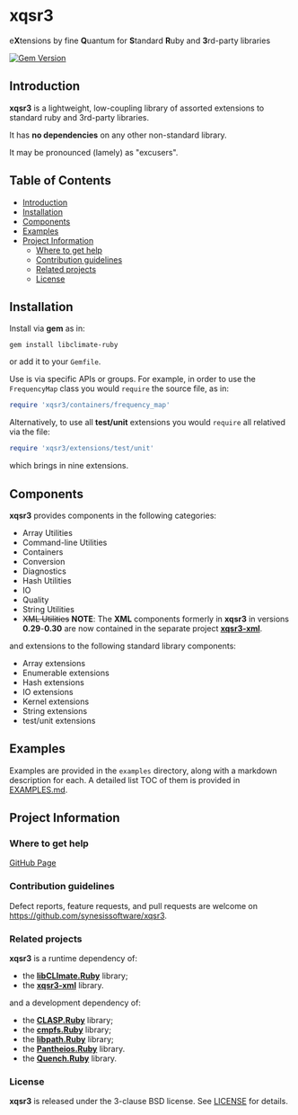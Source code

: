 # xqsr3 <!-- omit in toc -->

e**X**tensions by fine **Q**uantum for **S**tandard **R**uby and **3**rd-party libraries

[![Gem Version](https://badge.fury.io/rb/xqsr3.svg)](https://badge.fury.io/rb/xqsr3)

## Introduction

**xqsr3** is a lightweight, low-coupling library of assorted extensions to standard ruby and 3rd-party libraries.

It has **no dependencies** on any other non-standard library.

It may be pronounced (lamely) as "excusers".

## Table of Contents <!-- omit in toc -->

- [Introduction](#introduction)
- [Installation](#installation)
- [Components](#components)
- [Examples](#examples)
- [Project Information](#project-information)
  - [Where to get help](#where-to-get-help)
  - [Contribution guidelines](#contribution-guidelines)
  - [Related projects](#related-projects)
  - [License](#license)

## Installation

Install via **gem** as in:

```
gem install libclimate-ruby
```

or add it to your `Gemfile`.

Use is via specific APIs or groups. For example, in order to use the
``FrequencyMap`` class you would ``require`` the source file, as in:

```Ruby
require 'xqsr3/containers/frequency_map'
```

Alternatively, to use all **test/unit** extensions you would ``require`` all
relatived via the file:

```Ruby
require 'xqsr3/extensions/test/unit'
```

which brings in nine extensions.

## Components

**xqsr3** provides components in the following categories:

* Array Utilities
* Command-line Utilities
* Containers
* Conversion
* Diagnostics
* Hash Utilities
* IO
* Quality
* String Utilities
* ~~XML Utilities~~ **NOTE**: The **XML** components formerly in **xqsr3** in
   versions **0.29**-**0.30** are now contained in the separate project
   [**xqsr3-xml**](https://github.com/synesissoftware.com/xqsr3-xml/).

and extensions to the following standard library components:

* Array extensions
* Enumerable extensions
* Hash extensions
* IO extensions
* Kernel extensions
* String extensions
* test/unit extensions

## Examples

Examples are provided in the ```examples``` directory, along with a markdown description for each. A detailed list TOC of them is provided in [EXAMPLES.md](./EXAMPLES.md).

## Project Information

### Where to get help

[GitHub Page](https://github.com/synesissoftware/xqsr3 "GitHub Page")

### Contribution guidelines

Defect reports, feature requests, and pull requests are welcome on https://github.com/synesissoftware/xqsr3.

### Related projects

**xqsr3** is a runtime dependency of:

* the **[libCLImate.Ruby](https://github.com/synesissoftware/libCLImate.Ruby)** library;
* the [**xqsr3-xml**](https://github.com/synesissoftware.com/xqsr3-xml/) library.

and a development dependency of:

* the **[CLASP.Ruby](https://github.com/synesissoftware/CLASP.Ruby)** library;
* the **[cmpfs.Ruby](https://github.com/synesissoftware/cmpfs.Ruby)** library;
* the **[libpath.Ruby](https://github.com/synesissoftware/libpath.Ruby)** library;
* the **[Pantheios.Ruby](https://github.com/synesissoftware/Pantheios.Ruby)** library.
* the **[Quench.Ruby](https://github.com/synesissoftware/Quench.Ruby)** library.

### License

**xqsr3** is released under the 3-clause BSD license. See [LICENSE](./LICENSE) for details.


<!-- ########################### end of file ########################### -->

